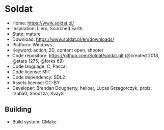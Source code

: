 # Soldat

- Home: https://www.soldat.pl/
- Inspiration: Liero, Scorched Earth
- State: mature
- Download: https://www.soldat.pl/en/downloads/
- Platform: Windows
- Keyword: action, 2D, content open, shooter
- Code repository: https://github.com/Soldat/soldat.git (@created 2018, @stars 1275, @forks 69)
- Code language: C, Pascal
- Code license: MIT
- Code dependency: SDL2
- Assets license: CC-BY
- Developer: Brendan Dougherty, helloer, Lucas Grzegorczyk, prplz, rzaba0, Shoozza, XvayS

## Building

- Build system: CMake
